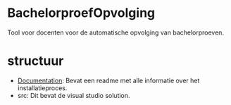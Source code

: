 # BachelorproefOpvolging
Tool voor docenten voor de automatische opvolging van bachelorproeven.

# structuur

- [Documentation](./documentation/README.md): Bevat een readme met alle informatie over het installatieproces.
- src: Dit bevat de visual studio solution.
